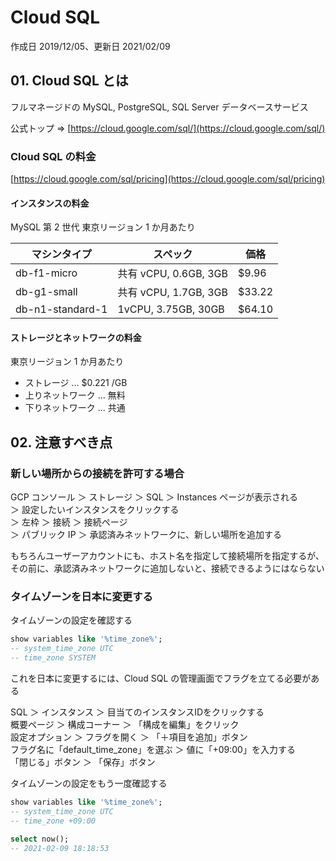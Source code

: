 # Cloud SQL

作成日 2019/12/05、更新日 2021/02/09

## 01. Cloud SQL とは

フルマネージドの MySQL, PostgreSQL, SQL Server データベースサービス

公式トップ => [https://cloud.google.com/sql/](https://cloud.google.com/sql/)

### Cloud SQL の料金

[https://cloud.google.com/sql/pricing](https://cloud.google.com/sql/pricing)

#### インスタンスの料金

MySQL 第 2 世代 東京リージョン 1 か月あたり

| マシンタイプ     | スペック              | 価格    |
| ---------------- | --------------------- | ------- |
| db-f1-micro      | 共有 vCPU, 0.6GB, 3GB | \$9.96  |
| db-g1-small      | 共有 vCPU, 1.7GB, 3GB | \$33.22 |
| db-n1-standard-1 | 1vCPU, 3.75GB, 30GB   | \$64.10 |

#### ストレージとネットワークの料金

東京リージョン 1 か月あたり

- ストレージ ... \$0.221 /GB
- 上りネットワーク ... 無料
- 下りネットワーク ... 共通

## 02. 注意すべき点

### 新しい場所からの接続を許可する場合

GCP コンソール ＞ ストレージ ＞ SQL ＞ Instances ページが表示される\
＞ 設定したいインスタンスをクリックする\
＞ 左枠 ＞ 接続 ＞ 接続ページ\
＞ パブリック IP ＞ 承認済みネットワークに、新しい場所を追加する

もちろんユーザーアカウントにも、ホスト名を指定して接続場所を指定するが、\
その前に、承認済みネットワークに追加しないと、接続できるようにはならない

### タイムゾーンを日本に変更する

タイムゾーンの設定を確認する

```sql
show variables like '%time_zone%';
-- system_time_zone UTC
-- time_zone SYSTEM
```

これを日本に変更するには、Cloud SQL の管理画面でフラグを立てる必要がある

SQL ＞ インスタンス ＞ 目当てのインスタンスIDをクリックする\
概要ページ ＞ 構成コーナー ＞ 「構成を編集」をクリック\
設定オプション ＞ フラグを開く ＞ 「＋項目を追加」ボタン\
フラグ名に「default_time_zone」を選ぶ ＞ 値に「+09:00」を入力する\
「閉じる」ボタン ＞ 「保存」ボタン

タイムゾーンの設定をもう一度確認する

```sql
show variables like '%time_zone%';
-- system_time_zone UTC
-- time_zone +09:00

select now();
-- 2021-02-09 18:18:53
```
